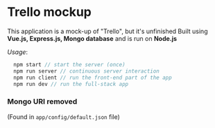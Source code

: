 # Trello mockup

This application is a mock-up of "Trello", but it's unfinished
Built using **Vue.js, Express.js, Mongo database** and is run on **Node.js**

*Usage*:

```javascript
  npm start // start the server (once)
  npm run server // continuous server interaction
  npm run client // run the front-end part of the app
  npm run dev // run the full-stack app
```

### Mongo URI removed
(Found in ```app/config/default.json``` file)
